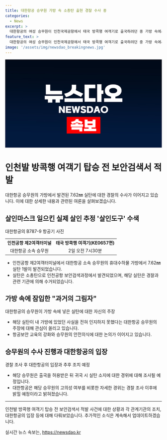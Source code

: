 ```yaml
---
title: 대한항공 승무원 가방 속 소총탄 출현 경찰 수사 중
categories:
  - News
excerpt: >
  대한항공의 여성 승무원이 인천국제공항에서 태국 방콕행 여객기로 출국하려던 중 가방 속에서 7.62㎜ 활성탄 1발이 발견됐다. 인천공항 보안검색과정에서 발견된 이 실탄으로 인해 경찰과 관련 기관들이 출동해 수거했고, 승무원은 어릴적 주웠던 것을 가방 정리 중 넣은 것으로 설명했다. 이에 대해 대한항공은 승무원의 귀국 후 경찰조사를 통해 자세한 경위를 밝힐 예정이라고 밝혔다. 이 사건을 통해 승무원의 항공 안전 의식을 높여야 한다는 지적도 제기되고 있다.
feature_text: >
  대한항공의 여성 승무원이 인천국제공항에서 태국 방콕행 여객기로 출국하려던 중 가방 속에서 7.62㎜ 활성탄 1발이 발견됐다. 인천공항 보안검색과정에서 발견된 이 실탄으로 인해 경찰과 관련 기관들이 출동해 수거했고, 승무원은 어릴적 주웠던 것을 가방 정리 중 넣은 것으로 설명했다. 이에 대해 대한항공은 승무원의 귀국 후 경찰조사를 통해 자세한 경위를 밝힐 예정이라고 밝혔다. 이 사건을 통해 승무원의 항공 안전 의식을 높여야 한다는 지적도 제기되고 있다.
image: '/assets/img/newsdao_breakingnews.jpg'
---
```


<p><img src="/assets/img/newsdao_breakingnews.jpg" alt="bookingtag 속보" /></p>

<h1>인천발 방콕행 여객기 탑승 전 보안검색서 적발</h1>

<p data-ke-size="size16">대한항공 승무원의 가방에서 발견된 7.62㎜ 실탄에 대한 경찰의 수사가 이어지고 있습니다. 이에 대한 상세한 내용과 관련된 여론을 살펴보겠습니다.</p>

<h2>살인마스크 일으킨 실제 살인 추정 '살인도구' 수색</h2>

<p data-ke-size="size16">대한항공의 B787-9 항공기 사진</p>

<table>
  <tr>
    <td style="text-align: center; height: 17px;"><b>인천공항 제2여객터미널</b></td>
    <td style="text-align: center; height: 17px;"><b>태국 방콕행 여객기(KE0657편)</b></td>
  </tr>
  <tr>
    <td style="text-align: center; height: 17px;">대한항공 소속 승무원</td>
    <td style="text-align: center; height: 17px;">2일 오전 7시30분</td>
  </tr>
</table>

<ul>
  <li>인천공항 제2여객터미널에서 대한항공 소속 승무원의 휴대수하물 가방에서 7.62㎜ 실탄 1발이 발견되었습니다.</li>
  <li>실탄은 소총탄으로 인천공항 보안검색과정에서 발견되었으며, 해당 실탄은 경찰과 관련 기관에 의해 수거되었습니다.</li>
</ul>

<h2>가방 속에 잠입한 "과거의 그림자"</h2>

<p data-ke-size="size16">대한항공의 승무원이 가방 속에 넣은 실탄에 대한 자신의 주장</p>

<ul>
  <li>해당 실탄이 내 가방에 있었던 사실을 전혀 인지하지 못했다는 대한항공 승무원의 주장에 대해 관심이 쏠리고 있습니다.</li>
  <li>항공보안 교육의 강화와 승무원의 안전의식에 대한 논의가 이어지고 있습니다.</li>
</ul>

<h2>승무원의 수사 진행과 대한항공의 입장</h2>

<p data-ke-size="size16">경찰 조사 후 대한항공의 입장과 추후 조치 예정</p>

<ul>
  <li>해당 승무원은 출국을 허용받은 뒤 귀국 시 실탄 소지에 대한 경위에 대해 조사될 예정입니다.</li>
  <li>대한항공은 해당 승무원의 고의성 여부를 비롯한 자세한 경위는 경찰 조사 이후에 밝힐 예정이라고 밝혀졌습니다.</li>
</ul>

<hr>

<p data-ke-size="size16">인천발 방콕행 여객기 탑승 전 보안검색서 적발 사건에 대한 상황과 각 관계기관의 조치, 대한항공의 입장 등에 대해 다뤄보았습니다. 추가적인 소식은 계속해서 업데이트하겠습니다.</p>
실시간 뉴스 속보는, <a href="https://newsdao.kr" rel="dofollow">https://newsdao.kr</a>


